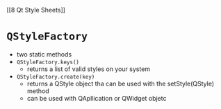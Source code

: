 [[8 Qt Style Sheets]]

# `QStyleFactory`

- two static methods
- `QStyleFactory.keys()`
	- returns a list of valid styles on your system
- `QStyleFactory.create(key)`
	- returns a QStyle object tha can be used with the setStyle(QStyle) method
	- can be used with QApllication or QWidget objetc





